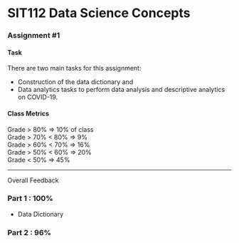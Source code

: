 # SIT112 Data Science Concepts
### Assignment #1

#### Task
There are two main tasks for this assignment:
- Construction of the data dictionary and
- Data analytics tasks to perform data analysis and descriptive analytics on COVID-19.

#### Class Metrics

Grade > 80% => 10% of class<br>
Grade > 70% < 80% => 9%<br>
Grade > 60% < 70% => 16%<br>
Grade > 50% < 60% => 20%<br>
Grade < 50% => 45%

<hr class="solid">
Overall Feedback

### Part 1 : 100%
- Data Dictionary 
### Part 2 : 96%

